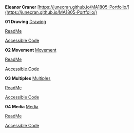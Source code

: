 **Eleanor Craner**
[https://junecran.github.io/MA1805-Portfolio/](https://junecran.github.io/MA1805-Portfolio/)


**01 Drawing**
[Drawing](01_Drawing/index.html)

[ReadMe](01_Drawing/README.md)

[Accessible Code](01_Drawing/sketch.js)


**02 Movement**
[Movement](02_Movement/index.html)

[ReadMe](02_Movement/README.md)

[Accessible Code](02_Movement/sketch.js)


**03 Multiples**
[Multiples](03_Multiples/index.html)

[ReadMe](03_Multiples/README.md)

[Accessible Code](03_Multiples/sketch.js)


**04 Media**
[Media](04_Media/index.html)

[ReadMe](04_Media/README.md)

[Accessible Code](04_Media/sketch.js)